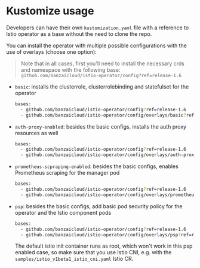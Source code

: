 # Kustomize usage

Developers can have their own `kustomization.yaml` file with a reference to Istio operator as a base without the need to clone the repo.

You can install the operator with multiple possible configurations with the use of overlays (choose one option):

> Note that in all cases, first you'll need to install the necessary crds and namespace with the following base: `github.com/banzaicloud/istio-operator/config?ref=release-1.6`

- `basic`: installs the clusterrole, clusterrolebinding and statefulset for the operator

    ```bash
    bases:
      - github.com/banzaicloud/istio-operator/config?ref=release-1.6
      - github.com/banzaicloud/istio-operator/config/overlays/basic?ref=release-1.6
    ```

- `auth-proxy-enabled`: besides the basic configs, installs the auth proxy resources as well

    ```bash
    bases:
      - github.com/banzaicloud/istio-operator/config?ref=release-1.6
      - github.com/banzaicloud/istio-operator/config/overlays/auth-proxy-enabled?ref=release-1.6
    ```

- `prometheus-scpraping-enabled`: besides the basic configs, enables Prometheus scraping for the manager pod

    ```bash
    bases:
      - github.com/banzaicloud/istio-operator/config?ref=release-1.6
      - github.com/banzaicloud/istio-operator/config/overlays/prometheus-scpraping-enabled?ref=release-1.6
    ```

- `psp`: besides the basic configs, add basic pod security policy for the operator and the Istio component pods

    ```bash
    bases:
      - github.com/banzaicloud/istio-operator/config?ref=release-1.6
      - github.com/banzaicloud/istio-operator/config/overlays/psp?ref=release-1.6
    ```

    The default istio init container runs as root, which won't work in this psp enabled case, so make sure that you use Istio CNI, e.g. with the `samples/istio_v1beta1_istio_cni.yaml` Istio CR.
